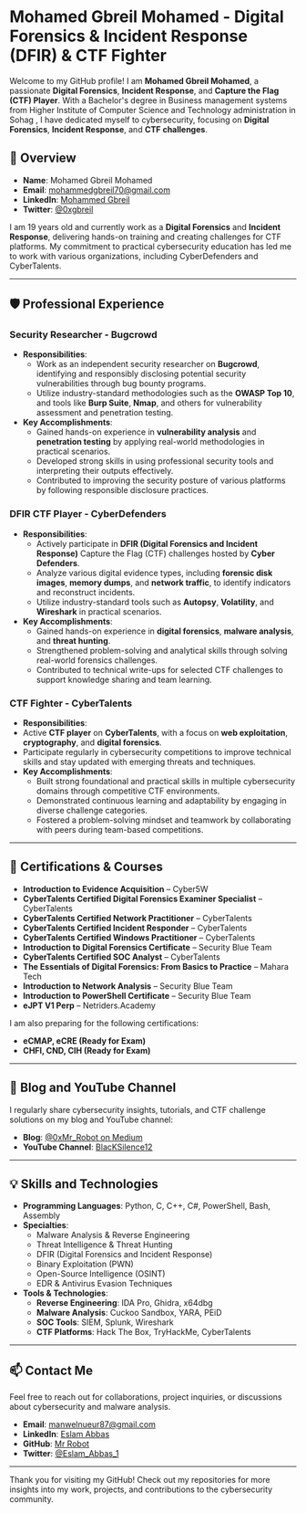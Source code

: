 # Mohamed Gbreil Mohamed - Digital Forensics & Incident Response (DFIR) & CTF Fighter 

Welcome to my GitHub profile! I am **Mohamed Gbreil Mohamed**, a passionate **Digital Forensics**, **Incident Response**, and **Capture the Flag (CTF) Player**. With a Bachelor's degree in Business management systems from Higher Institute of Computer Science and Technology administration in Sohag
, I have dedicated myself to cybersecurity, focusing on **Digital Forensics**, **Incident Response**, and **CTF challenges**.

## 🔰 Overview

- **Name**: Mohamed Gbreil Mohamed
- **Email**: mohammedgbreil70@gmail.com
- **LinkedIn**: [Mohammed Gbreil](https://www.linkedin.com/in/0xgbreil/)
- **Twitter**: [@0xgbreil](https://x.com/0xgbreil)

I am 19 years old and currently work as a **Digital Forensics** and **Incident Response**, delivering hands-on training and creating challenges for CTF platforms. My commitment to practical cybersecurity education has led me to work with various organizations, including CyberDefenders and CyberTalents.

---

## 🛡️ Professional Experience

### Security Researcher - **Bugcrowd**
- **Responsibilities**:
  - Work as an independent security researcher on **Bugcrowd**, identifying and responsibly disclosing potential security vulnerabilities through bug bounty programs.  
  - Utilize industry-standard methodologies such as the **OWASP Top 10**, and tools like **Burp Suite**, **Nmap**, and others for vulnerability assessment and penetration testing.
- **Key Accomplishments**:
  - Gained hands-on experience in **vulnerability analysis** and **penetration testing** by applying real-world methodologies in practical scenarios.  
  - Developed strong skills in using professional security tools and interpreting their outputs effectively.  
  - Contributed to improving the security posture of various platforms by following responsible disclosure practices.

### DFIR CTF Player - **CyberDefenders** 
- **Responsibilities**:
  - Actively participate in **DFIR (Digital Forensics and Incident Response)** Capture the Flag (CTF) challenges hosted by **Cyber Defenders**.  
  - Analyze various digital evidence types, including **forensic disk images**, **memory dumps**, and **network traffic**, to identify indicators and reconstruct incidents.  
  - Utilize industry-standard tools such as **Autopsy**, **Volatility**, and **Wireshark** in practical scenarios.
- **Key Accomplishments**:
  - Gained hands-on experience in **digital forensics**, **malware analysis**, and **threat hunting**.  
  - Strengthened problem-solving and analytical skills through solving real-world forensics challenges.  
  - Contributed to technical write-ups for selected CTF challenges to support knowledge sharing and team learning.

### CTF Fighter  - **CyberTalents**
- **Responsibilities**:
 - Active **CTF player** on **CyberTalents**, with a focus on **web exploitation**, **cryptography**, and **digital forensics**.  
 - Participate regularly in cybersecurity competitions to improve technical skills and stay updated with emerging threats and techniques.
- **Key Accomplishments**:
  - Built strong foundational and practical skills in multiple cybersecurity domains through competitive CTF environments.  
  - Demonstrated continuous learning and adaptability by engaging in diverse challenge categories.  
  - Fostered a problem-solving mindset and teamwork by collaborating with peers during team-based competitions.

---



## 📜 Certifications & Courses

- **Introduction to Evidence Acquisition** – Cyber5W
- **CyberTalents Certified Digital Forensics Examiner Specialist** – CyberTalents
- **CyberTalents Certified Network Practitioner** – CyberTalents
- **CyberTalents Certified Incident Responder** – CyberTalents
- **CyberTalents Certified Windows Practitioner** – CyberTalents
- **Introduction to Digital Forensics Certificate** – Security Blue Team
- **CyberTalents Certified SOC Analyst** – CyberTalents
- **The Essentials of Digital Forensics: From Basics to Practice** – Mahara Tech
- **Introduction to Network Analysis** – Security Blue Team
- **Introduction to PowerShell Certificate** – Security Blue Team
- **eJPT V1 Perp** – Netriders.Academy

I am also preparing for the following certifications:
- **eCMAP, eCRE (Ready for Exam)**
- **CHFI, CND, CIH (Ready for Exam)**

---

## 🎥 Blog and YouTube Channel

I regularly share cybersecurity insights, tutorials, and CTF challenge solutions on my blog and YouTube channel:
- **Blog**: [@0xMr_Robot on Medium](https://medium.com/@0xMr_Robot)
- **YouTube Channel**: [BlacKSilence12](https://www.youtube.com/channel/UCwDI0Z6QhpKDZdrkSV_0VAg)

---

## 💡 Skills and Technologies

- **Programming Languages**: Python, C, C++, C#, PowerShell, Bash, Assembly
- **Specialties**: 
  - Malware Analysis & Reverse Engineering
  - Threat Intelligence & Threat Hunting
  - DFIR (Digital Forensics and Incident Response)
  - Binary Exploitation (PWN)
  - Open-Source Intelligence (OSINT)
  - EDR & Antivirus Evasion Techniques
- **Tools & Technologies**: 
  - **Reverse Engineering**: IDA Pro, Ghidra, x64dbg
  - **Malware Analysis**: Cuckoo Sandbox, YARA, PEiD
  - **SOC Tools**: SIEM, Splunk, Wireshark
  - **CTF Platforms**: Hack The Box, TryHackMe, CyberTalents

---

## 📫 Contact Me

Feel free to reach out for collaborations, project inquiries, or discussions about cybersecurity and malware analysis.

- **Email**: manwelnueur87@gmail.com
- **LinkedIn**: [Eslam Abbas](https://www.linkedin.com/in/eslam-abbas-20aa64213/)
- **GitHub**: [Mr Robot](https://github.com/0xMr-Robot)
- **Twitter**: [@Eslam_Abbas_1](https://twitter.com/Eslam_Abbas_1)

---


Thank you for visiting my GitHub! Check out my repositories for more insights into my work, projects, and contributions to the cybersecurity community.
